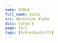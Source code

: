 ```yaml
---
name: SCOLA
full_name: Scola
src: Whiteline Alpha
disc: SiFoX-4
page: 32/1
tags: [Schreibschrift]
---
```

